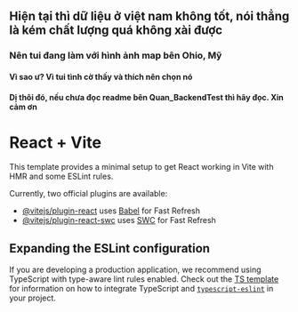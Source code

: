 ## Hiện tại thì dữ liệu ở việt nam không tốt, nói thẳng là kém chất lượng quá không xài được

### Nên tui đang làm với hình ảnh map bên Ohio, Mỹ

#### Vì sao ư? Vì tui tình cờ thấy và thích nên chọn nó

#### Dị thôi đó, nếu chưa đọc readme bên Quan_BackendTest thì hãy đọc. Xin cảm ơn





# React + Vite

This template provides a minimal setup to get React working in Vite with HMR and some ESLint rules.

Currently, two official plugins are available:

- [@vitejs/plugin-react](https://github.com/vitejs/vite-plugin-react/blob/main/packages/plugin-react) uses [Babel](https://babeljs.io/) for Fast Refresh
- [@vitejs/plugin-react-swc](https://github.com/vitejs/vite-plugin-react/blob/main/packages/plugin-react-swc) uses [SWC](https://swc.rs/) for Fast Refresh

## Expanding the ESLint configuration

If you are developing a production application, we recommend using TypeScript with type-aware lint rules enabled. Check out the [TS template](https://github.com/vitejs/vite/tree/main/packages/create-vite/template-react-ts) for information on how to integrate TypeScript and [`typescript-eslint`](https://typescript-eslint.io) in your project.
